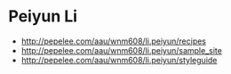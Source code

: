 # Peiyun Li

- http://pepelee.com/aau/wnm608/li.peiyun/recipes
- http://pepelee.com/aau/wnm608/li.peiyun/sample_site
- http://pepelee.com/aau/wnm608/li.peiyun/styleguide

